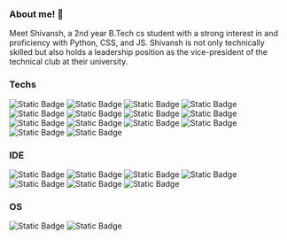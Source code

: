 ### About me! 👋

Meet Shivansh, a 2nd year B.Tech cs student with a strong interest in and proficiency
 with Python, CSS, and JS. Shivansh is not only technically skilled but also holds a 
 leadership position as the vice-president of the technical club at their university.

### Techs

![Static Badge](https://img.shields.io/badge/Python-blue?style=for-the-badge&logo=python&logoColor=yellow)
![Static Badge](https://img.shields.io/badge/MySQL-%234479A1?style=for-the-badge&logo=mysql&logoColor=white)
![Static Badge](https://img.shields.io/badge/Git-%23F05032?style=for-the-badge&logo=git&logoColor=white)
![Static Badge](https://img.shields.io/badge/Github-%23181717?style=for-the-badge&logo=github&logoColor=white)
![Static Badge](https://img.shields.io/badge/replit-%23F26207?style=for-the-badge&logo=replit&logoColor=white)
![Static Badge](https://img.shields.io/badge/Java-%23000000?style=for-the-badge&logo=OpenJDK)
![Static Badge](https://img.shields.io/badge/Javascript-%23F7DF1E?style=for-the-badge&logo=javascript&logoColor=black)
![Static Badge](https://img.shields.io/badge/C-%23A8B9CC?style=for-the-badge&logo=C&logoColor=white)
![Static Badge](https://img.shields.io/badge/C%2B%2B-%2300599C?style=for-the-badge&logo=C%2B%2B&logoColor=white)
![Static Badge](https://img.shields.io/badge/HTML-%23E34F26?style=for-the-badge&logo=html5&logoColor=white)
![Static Badge](https://img.shields.io/badge/CSS-%231572B6?style=for-the-badge&logo=CSS3&logoColor=white)
![Static Badge](https://img.shields.io/badge/Pandas-blue?style=for-the-badge&logo=pandas)
![Static Badge](https://img.shields.io/badge/scikitlearn-black?style=for-the-badge&logo=scikitlearn&logoColor=yellow)
![Static Badge](https://img.shields.io/badge/Numpy-black?style=for-the-badge&logo=numpy&logoColor=yellow)





### IDE

![Static Badge](https://img.shields.io/badge/VS%20Code-%23007ACC?style=for-the-badge&logo=visualstudiocode&logoColor=white)
![Static Badge](https://img.shields.io/badge/Atom-%2366595C?style=for-the-badge&logo=atom&logoColor=white)
![Static Badge](https://img.shields.io/badge/Eclipse-%232C2255?style=for-the-badge&logo=eclipseide&logoColor=white)
![Static Badge](https://img.shields.io/badge/Pycharm-%23000000?style=for-the-badge&logo=pycharm&logoColor=white)
![Static Badge](https://img.shields.io/badge/Jetbrains-%23000000?style=for-the-badge&logo=jetbrains&logoColor=white)
![Static Badge](https://img.shields.io/badge/Spyder-red?style=for-the-badge&logo=spyderide&logoColor=black)
![Static Badge](https://img.shields.io/badge/jupyter-orange?style=for-the-badge&logo=jupyter&logoColor=black)


### OS

![Static Badge](https://img.shields.io/badge/Windows-%230078D6?style=for-the-badge&logo=windows10)
![Static Badge](https://img.shields.io/badge/macos-%23000000?style=for-the-badge&logo=macos&logoColor=white)








